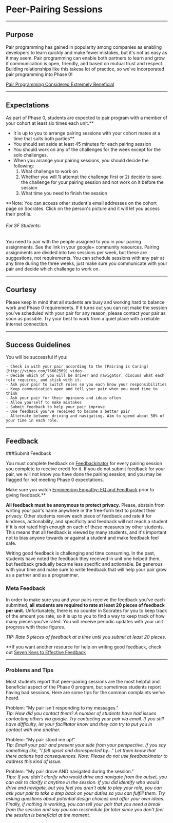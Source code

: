 # Peer-Pairing Sessions
***

## Purpose
Pair programming has gained in popularity among companies as enabling developers to learn quickly and make fewer mistakes, but it's not as easy as it may seem. Pair programming can enable both partners to learn and grow if communication is open, friendly, and based on mutual trust and respect. Building relationships like this takesa lot of practice, so we've incorporated pair programming into Phase 0!  


[Pair Programming Considered Extremely Beneficial](http://techcrunch.com/2012/03/17/pair-programming-considered-extremely-beneficial/)

***
## Expectations
As part of Phase 0, students are expected to pair program with a member of your cohort at least six times each unit.** 

* It is up to you to arrange pairing sessions with your cohort mates at a time that suits both parties**
* You should set aside at least 45 minutes for each pairing session
* You should work on any of the challenges for the week except for the solo challenges.
* When you arrange your pairing sessions, you should decide the following:
  1. What challenge to work on
  2. Whether you will 1) attempt the challenge first or 2) decide to save the challenge for your pairing session and not work on it before the session
  3. What time you need to finish the session


**Note: You can access other student's email addresses on the cohort page on Socrates. Click on the person's picture and it will let you access their profile. 
###### For SF Students:
You need to pair with the people assigned to you in your pairing assignments. See the link in your google+ community resources. Pairing assignments are divided into two sessions per week, but these are suggestions, not requirements. You can schedule sessions with any pair at any time during the three weeks, just make sure you communicate with your pair and decide which challenge to work on.


***
## Courtesy

Please keep in mind that all students are busy and working hard to balance work and Phase 0 requirements. If it turns out you can not make the session you've scheduled with your pair for any reason, please contact your pair as soon as possible. Try your best to work from a quiet place with a reliable internet connection. 

***
## Success Guidelines

You will be successful if you:

	- Check in with your pair according to the [Pairing is Caring](http://vimeo.com/76662569) video. 
	- Decide which of you will be driver and navigator, discuss what each role requires, and stick with it. 
	- Ask your pair to switch roles so you each know your responsibilities
	- Keep communication open and tell your pair when you need time to think
	- Ask your pair for their opinions and ideas often
	- Allow yourself to make mistakes
	- Submit feedback to help your pair improve
	- Use feedback you've received to become a better pair
	- Alternate between driving and navigating. Aim to spend about 50% of your time in each role.

	

***
## Feedback
###Submit Feedback

You must complete feedback on [Feedbackinator](https://socrates.devbootcamp.com/feedback) for every pairing session you complete to receive credit for it. If you do not submit feedback for your pair, we will not know you have done the pairing session, and you may be flagged for not meeting Phase 0 expectations. 

Make sure you watch [Engineering Empathy: EQ and Feedback](http://vimeo.com/76762772) prior to giving feedback.**

**All feedback must be anonymous to protect privacy.** Please, abstain from writing your pair's name anywhere in the free-form text to protect their privacy. Other students review each piece of feedback and rate it for kindness, actionability, and specificity and feedback will not reach a student if it is not rated high enough on each of these measures by other students. This means that all feedback is viewed by many students, and it's important not to bias anyone towards or against a student and make feedback feel safe. 

Writing good feedback is challenging and time consuming. In the past, students have noted the feedback they received in unit one helped them, but feedback gradually became less specific and actionable. Be generous with your time and make sure to write feedback that will help your pair grow as a partner and as a programmer. 



### Meta Feedback

In order to make sure you and your pairs receive the feedback you've each submitted, **all students are required to rate at least 20 pieces of feedback per unit.** Unfortunately, there is no counter in Socrates for you to keep track of the amount you rate, so it is up to you to find a way to keep track of how many pieces you've rated. You will receive periodic updates with your unit progress with these figures.

*TIP: Rate 5 pieces of feedback at a time until you submit at least 20 pieces.* 

**If you want another resource for help on writing good feedback, check out [Seven Keys to Effective Feedback](http://www.ascd.org/publications/educational-leadership/sept12/vol70/num01/Seven-Keys-to-Effective-Feedback.aspx)

***
### Problems and Tips
Most students report that peer-pairing sessions are the most helpful and beneficial aspect of the Phase 0 program, but sometimes students report having bad sessions. Here are some tips for the common complaints we've heard.

Problem: "My pair isn't responding to my messages."<br>
*Tip: How did you contact them? A number of students have had issues contacting others via google. Try contacting your pair via email. If you still have difficulty, let your facilitator know and they can try to put you in contact with one another.*

Problem: "My pair stood me up!"<br> 
*Tip: Email your pair and present your side from your perspective. If you say something like, "I felt upset and disrespected by..." Let them know that there actions had consequences. Note: Please do not use feedbackinator to address this kind of issue.*


Problem: "My pair drove AND navigated during the session."<br>
*Tips: If you didn't clarify who would drive and navigate from the outset, you can ask to clarify it anytime in the session. If you did identify who would drive and navigate, but you feel you aren't able to play your role, you can ask your pair to take a step back on your duties so you can fulfill them. Try asking questions about potential design choices and offer your own ideas. Finally, if nothing is working, you can tell your pair that you need a break from the session and say you can reschedule for later since you don't feel the session is beneficial at the moment.*












